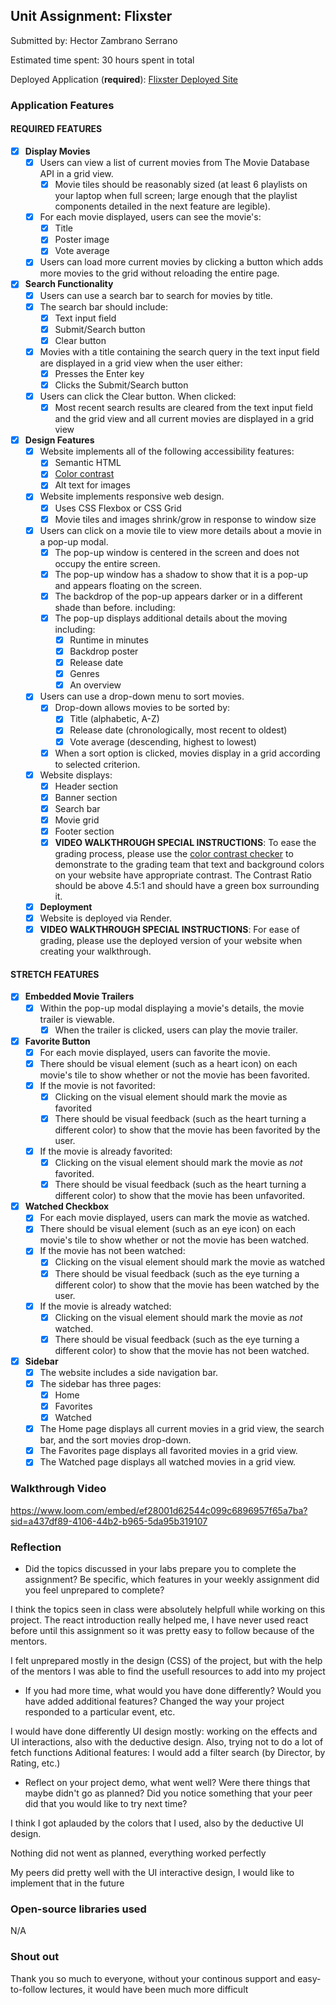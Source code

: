 ## Unit Assignment: Flixster

Submitted by: Hector Zambrano Serrano

Estimated time spent: 30 hours spent in total

Deployed Application (**required**): [Flixster Deployed Site](https://flixster-starter-yn3z.onrender.com)

### Application Features

#### REQUIRED FEATURES

- [X] **Display Movies**
  - [X] Users can view a list of current movies from The Movie Database API in a grid view.
    - [X] Movie tiles should be reasonably sized (at least 6 playlists on your laptop when full screen; large enough that the playlist components detailed in the next feature are legible).
  - [X] For each movie displayed, users can see the movie's:
    - [X] Title
    - [X] Poster image
    - [X] Vote average
  - [X] Users can load more current movies by clicking a button which adds more movies to the grid without reloading the entire page. 
- [X] **Search Functionality**
  - [X] Users can use a search bar to search for movies by title.
  - [X] The search bar should include:
    - [X] Text input field
    - [X] Submit/Search button
    - [X] Clear button
  - [X] Movies with a title containing the search query in the text input field are displayed in a grid view when the user either:
    - [X] Presses the Enter key
    - [X] Clicks the Submit/Search button
  - [X] Users can click the Clear button. When clicked:
    - [X] Most recent search results are cleared from the text input field and the grid view and all current movies are displayed in a grid view
- [X] **Design Features**
  - [X] Website implements all of the following accessibility features:
    - [X] Semantic HTML
    - [X] [Color contrast](https://webaim.org/resources/contrastchecker/)
    - [X] Alt text for images 
  - [X] Website implements responsive web design.
    - [X] Uses CSS Flexbox or CSS Grid
    - [X] Movie tiles and images shrink/grow in response to window size
  - [X] Users can click on a movie tile to view more details about a movie in a pop-up modal.
    - [X] The pop-up window is centered in the screen and does not occupy the entire screen.
    - [X] The pop-up window has a shadow to show that it is a pop-up and appears floating on the screen.
    - [X] The backdrop of the pop-up appears darker or in a different shade than before. including:
    - [X] The pop-up displays additional details about the moving including:
      - [X] Runtime in minutes
      - [X] Backdrop poster
      - [X] Release date
      - [X] Genres
      - [X] An overview
  - [X] Users can use a drop-down menu to sort movies.
    - [X] Drop-down allows movies to be sorted by:
      - [X] Title (alphabetic, A-Z)
      - [X] Release date (chronologically, most recent to oldest)
      - [X] Vote average (descending, highest to lowest)
    - [X] When a sort option is clicked, movies display in a grid according to selected criterion.
  - [X] Website displays:
    - [X] Header section
    - [X] Banner section
    - [X] Search bar
    - [X] Movie grid
    - [X] Footer section
    - [X] **VIDEO WALKTHROUGH SPECIAL INSTRUCTIONS**: To ease the grading process, please use the [color contrast checker](https://webaim.org/resources/contrastchecker/) to demonstrate to the grading team that text and background colors on your website have appropriate contrast. The Contrast Ratio should be above 4.5:1 and should have a green box surrounding it. 
  - [X] **Deployment**
  - [X] Website is deployed via Render.
  - [X] **VIDEO WALKTHROUGH SPECIAL INSTRUCTIONS**: For ease of grading, please use the deployed version of your website when creating your walkthrough. 

#### STRETCH FEATURES


- [X] **Embedded Movie Trailers**
  - [X] Within the pop-up modal displaying a movie's details, the movie trailer is viewable.
    - [X] When the trailer is clicked, users can play the movie trailer.
- [X] **Favorite Button**
  - [X] For each movie displayed, users can favorite the movie.
  - [X] There should be visual element (such as a heart icon) on each movie's tile to show whether or not the movie has been favorited.
  - [X] If the movie is not favorited:
    - [X] Clicking on the visual element should mark the movie as favorited
    - [X] There should be visual feedback (such as the heart turning a different color) to show that the movie has been favorited by the user.
  - [X] If the movie is already favorited:
    - [X] Clicking on the visual element should mark the movie as *not* favorited.
    - [X] There should be visual feedback (such as the heart turning a different color) to show that the movie has been unfavorited. 
- [X] **Watched Checkbox**
  - [X] For each movie displayed, users can mark the movie as watched.
  - [X] There should be visual element (such as an eye icon) on each movie's tile to show whether or not the movie has been watched.
  - [X] If the movie has not been watched:
    - [X] Clicking on the visual element should mark the movie as watched
    - [X] There should be visual feedback (such as the eye turning a different color) to show that the movie has been watched by the user.
  - [X] If the movie is already watched:
    - [X] Clicking on the visual element should mark the movie as *not* watched.
    - [X] There should be visual feedback (such as the eye turning a different color) to show that the movie has not been watched.
- [X] **Sidebar**
  - [X] The website includes a side navigation bar.
  - [X] The sidebar has three pages:
    - [X] Home
    - [X] Favorites
    - [X] Watched
  - [X] The Home page displays all current movies in a grid view, the search bar, and the sort movies drop-down.
  - [X] The Favorites page displays all favorited movies in a grid view.
  - [X] The Watched page displays all watched movies in a grid view.

### Walkthrough Video

https://www.loom.com/embed/ef28001d62544c099c6896957f65a7ba?sid=a437df89-4106-44b2-b965-5da95b319107

### Reflection

* Did the topics discussed in your labs prepare you to complete the assignment? Be specific, which features in your weekly assignment did you feel unprepared to complete?

I think the topics seen in class were absolutely helpfull while working on this project. The react introduction really helped me, I have never used react before until this assignment
so it was pretty easy to follow because of the mentors. 

I felt unprepared mostly in the design (CSS) of the project, but with the help of the mentors I was able to find the usefull resources to add into my project

* If you had more time, what would you have done differently? Would you have added additional features? Changed the way your project responded to a particular event, etc.
  
I would have done differently UI design mostly: working on the effects and UI interactions, also with the deductive design. Also, trying not to do a lot of fetch functions 
Aditional features: I would add a filter search (by Director, by Rating, etc.)

* Reflect on your project demo, what went well? Were there things that maybe didn't go as planned? Did you notice something that your peer did that you would like to try next time?

I think I got aplauded by the colors that I used, also by the deductive UI design. 

Nothing did not went as planned, everything worked perfectly

My peers did pretty well with the UI interactive design, I would like to implement that in the future

### Open-source libraries used

N/A

### Shout out

Thank you so much to everyone, without your continous support and easy-to-follow lectures, it would have been much more difficult